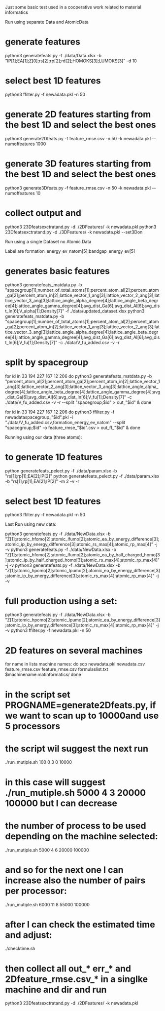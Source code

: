 
Just some basic test used in a cooperative work related to material informatics 

Run using separate Data and AtomicData

  # generate features
  python3 generatefeats.py  -f ./data/Data.xlsx -b "IP[1];EA[1];Z[0];rs[2];rp[2];rd[2];HOMOKS[3];LUMOKS[3]" -d 10

  # select best 1D features
  python3 ffilter.py -f newadata.pkl -n 50

  # generate 2D features starting from the best 1D and select the best ones
  python3 generate2Dfeats.py -f feature_rmse.csv -n 50 -k newadata.pkl --numoffeatures 1000

  # generate 3D features starting from the best 1D and select the best ones
  python3 generate3Dfeats.py  -f feature_rmse.csv -n 50 -k newadata.pkl --numoffeatures 10

  # collect output and 
  python3 23Dfeatsexctratand.py -d ./2DFeatures/ -k newadata.pkl
  python3 23Dfeatsexctratand.py -d ./3DFeatures/ -k newadata.pkl --set3Don

Run using a single Dataset no Atomic Data 

  Label are  formation_energy_ev_natom[5];bandgap_energy_ev[5]

  # generates basic features
  python3 generatefeats_matdata.py -b "spacegroup[1];number_of_total_atoms[1];percent_atom_al[2];percent_atom_ga[2];percent_atom_in[2];lattice_vector_1_ang[3];lattice_vector_2_ang[3];lattice_vector_3_ang[3];lattice_angle_alpha_degree[4];lattice_angle_beta_degree[4];lattice_angle_gamma_degree[4];avg_dist_Ga[6];avg_dist_Al[6];avg_dist_In[6];V_alpha[1];Density[7]" -f ./data/updated_dataset.xlsx
  python3 generatefeats_matdata.py -b "spacegroup[1];number_of_total_atoms[1];percent_atom_al[2];percent_atom_ga[2];percent_atom_in[2];lattice_vector_1_ang[3];lattice_vector_2_ang[3];lattice_vector_3_ang[3];lattice_angle_alpha_degree[4];lattice_angle_beta_degree[4];lattice_angle_gamma_degree[4];avg_dist_Ga[6];avg_dist_Al[6];avg_dist_In[6];V_fu[1];Density[7]" -c ./data/V_fu_added.csv -v -r 

  # split by spacegroup

  for id in  33 194 227 167 12 206
  do
    python3 generatefeats_matdata.py -b "percent_atom_al[2];percent_atom_ga[2];percent_atom_in[2];lattice_vector_1_ang[3];lattice_vector_2_ang[3];lattice_vector_3_ang[3];lattice_angle_alpha_degree[4];lattice_angle_beta_degree[4];lattice_angle_gamma_degree[4];avg_dist_Ga[6];avg_dist_Al[6];avg_dist_In[6];V_fu[1];Density[7]" -c ./data/V_fu_added.csv -v -r  --split "spacegroup;$id" > out_"$id" &
  done


  for id in  33 194 227 167 12 206
  do 
    python3 ffilter.py -f newadataspacegroup_"$id".pkl -i "./data/V_fu_added.csv,formation_energy_ev_natom" --split "spacegroup;$id" -o feature_rmse_"$id".csv > out_ff_"$id" &
  done

Running using our data (three atoms):

  # to generate 1D features
  python generatefeats_pelect.py -f ./data/param.xlsx -b "rs[1];rp[1];EA[2];IP[2]"
  python generatefeats_pelect.py -f ./data/param.xlsx -b "rs[1];rp[1];EA[2];IP[2]" -m 2 -v -r 

  # select best 1D features
  python3 ffilter.py -f newadata.pkl -n 50

Last Run using new  data:

  python3 generatefeats.py -f ./data/NewData.xlsx  -b "Z[1];atomic_hfomo[2];atomic_lfumo[2];atomic_ea_by_energy_difference[3];atomic_ip_by_energy_difference[3];atomic_rs_max[4];atomic_rp_max[4]" -j -v
  python3 generatefeats.py -f ./data/NewData.xlsx  -b "Z[1];atomic_hfomo[2];atomic_lfumo[2];atomic_ea_by_half_charged_homo[3];atomic_ip_by_half_charged_homo[3];atomic_rs_max[4];atomic_rp_max[4]" -j -v 
  python3 generatefeats.py -f ./data/NewData.xlsx  -b "Z[1];atomic_hpomo[2];atomic_lpumo[2];atomic_ea_by_energy_difference[3];atomic_ip_by_energy_difference[3];atomic_rs_max[4];atomic_rp_max[4]" -j -v 

  # full production using a set:

  python3 generatefeats.py -f ./data/NewData.xlsx  -b "Z[1];atomic_hpomo[2];atomic_lpumo[2];atomic_ea_by_energy_difference[3];atomic_ip_by_energy_difference[3];atomic_rs_max[4];atomic_rp_max[4]" -j -v
  python3 ffilter.py -f newadata.pkl -n 50
  
  # 2D features on several machines
  for name in lista machine names:
  do
      scp  newadata.pkl newadata.csv feature_rmse.csv feature_rmse.csv formulaslist.txt $machinename:matinformatics/
  done

  # in the script set PROGNAME=generate2Dfeats.py, if we want to scan up to 10000and use 5 processors
  # the script wil suggest the next run

  ./run_mutiple.sh 100 0 3 0 10000

  # in this case will suggest ./run_mutiple.sh 5000 4 3 20000 100000 but I can decrease 
  # the number of process to be used depending on the machine selected:
  ./run_mutiple.sh 5000 4 6 20000 100000

  # and so for the next one I can increase also the number of pairs per processor:
  ./run_mutiple.sh 6000 11 8 55000 100000

  # after I can check the estimated time and adjust:
  ./checktime.sh 

  # then collect all out_* err_* and 2Dfeature_rmse.csv_* in a singlke machine and dir and run  
  python3 23Dfeatsexctratand.py -d ./2DFeatures/ -k newadata.pkl
  

